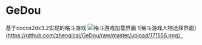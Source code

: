 ﻿# GeDou
基于cocos2dx3.2实现的格斗游戏
![格斗游戏加载界面](https://github.com/zhenqicai/GeDou/raw/master/upload/200944.png)
![格斗游戏人物选择界面](https://github.com/zhenqicai/GeDou/raw/master/upload/171556.png）
